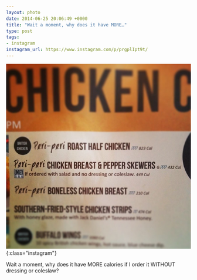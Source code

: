 ```yaml
---
layout: photo
date: 2014-06-25 20:06:49 +0000
title: "Wait a moment, why does it have MORE…"
type: post
tags:
- instagram
instagram_url: https://www.instagram.com/p/prgplIpt9t/
---
```


![Instagram - prgplIpt9t](/img/prgplIpt9t.jpg){:class="instagram"}

Wait a moment, why does it have MORE calories if I order it WITHOUT dressing or coleslaw?
